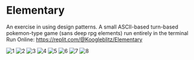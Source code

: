# Elementary
An exercise in using design patterns. A small ASCII-based turn-based pokemon-type game (sans deep rpg elements) run entirely in the terminal 
Run Online: https://replit.com/@Koogleblitz/Elementary




![1](https://user-images.githubusercontent.com/28118510/174000426-9f9eb8a5-9ef1-4767-a980-432a99433ece.jpg)
![2](https://user-images.githubusercontent.com/28118510/174000431-b53dcb51-ea72-47b3-ad9b-a1e6c10e69c8.jpg)
![3](https://user-images.githubusercontent.com/28118510/174000433-61637b34-36bd-424c-bf16-36a8b4f55616.jpg)
![4](https://user-images.githubusercontent.com/28118510/174000434-b816db2d-e915-4296-8e80-b9d1592bf4bf.jpg)
![5](https://user-images.githubusercontent.com/28118510/174000435-27bdf437-7cd4-4985-bba6-0c2c389ae4af.jpg)
![6](https://user-images.githubusercontent.com/28118510/174000437-46f05122-2a81-4040-b525-419ec6277380.jpg)
![7](https://user-images.githubusercontent.com/28118510/174000439-445c1d3e-5a0a-48ac-97cf-37bff7868e32.jpg)
![8](https://user-images.githubusercontent.com/28118510/174000442-1ab2642a-0ebe-4e76-af4d-35a541191fa8.jpg)
